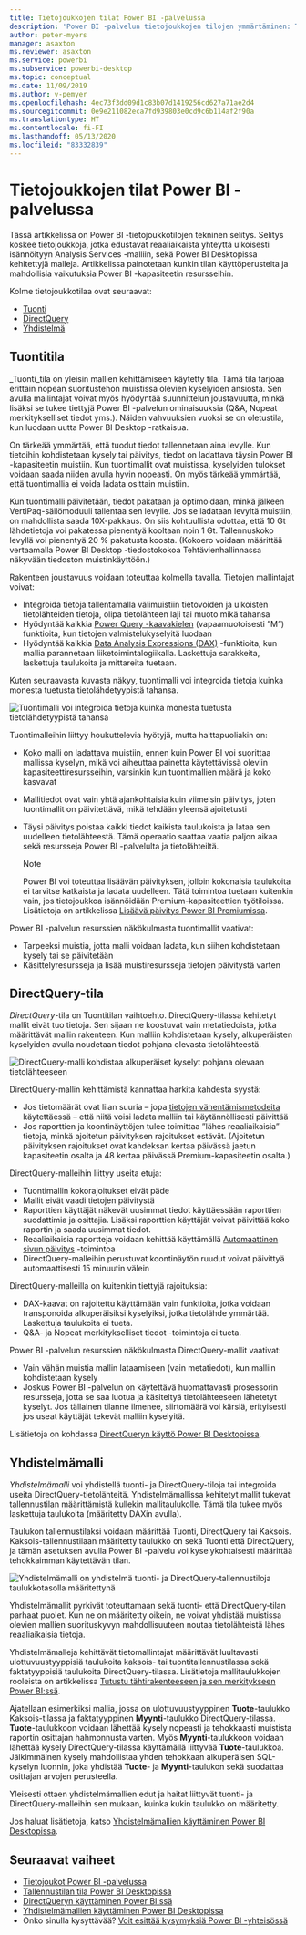 ```yaml
---
title: Tietojoukkojen tilat Power BI -palvelussa
description: 'Power BI -palvelun tietojoukkojen tilojen ymmärtäminen: Tuonti, DirectQuery ja Yhdistelmä.'
author: peter-myers
manager: asaxton
ms.reviewer: asaxton
ms.service: powerbi
ms.subservice: powerbi-desktop
ms.topic: conceptual
ms.date: 11/09/2019
ms.author: v-pemyer
ms.openlocfilehash: 4ec73f3dd09d1c83b07d1419256cd627a71ae2d4
ms.sourcegitcommit: 0e9e211082eca7fd939803e0cd9c6b114af2f90a
ms.translationtype: HT
ms.contentlocale: fi-FI
ms.lasthandoff: 05/13/2020
ms.locfileid: "83332839"
---
```

# <a name="dataset-modes-in-the-power-bi-service"></a>Tietojoukkojen tilat Power BI -palvelussa

Tässä artikkelissa on Power BI -tietojoukkotilojen tekninen selitys. Selitys koskee tietojoukkoja, jotka edustavat reaaliaikaista yhteyttä ulkoisesti isännöityyn Analysis Services -malliin, sekä Power BI Desktopissa kehitettyjä malleja. Artikkelissa painotetaan kunkin tilan käyttöperusteita ja mahdollisia vaikutuksia Power BI -kapasiteetin resursseihin.

Kolme tietojoukkotilaa ovat seuraavat:

- [Tuonti](#import-mode)
- [DirectQuery](#directquery-mode)
- [Yhdistelmä](#composite-mode)

## <a name="import-mode"></a>Tuontitila

_Tuonti_tila on yleisin mallien kehittämiseen käytetty tila. Tämä tila tarjoaa erittäin nopean suoritustehon muistissa olevien kyselyiden ansiosta. Sen avulla mallintajat voivat myös hyödyntää suunnittelun joustavuutta, minkä lisäksi se tukee tiettyjä Power BI -palvelun ominaisuuksia (Q&A, Nopeat merkitykselliset tiedot yms.). Näiden vahvuuksien vuoksi se on oletustila, kun luodaan uutta Power BI Desktop -ratkaisua.

On tärkeää ymmärtää, että tuodut tiedot tallennetaan aina levylle. Kun tietoihin kohdistetaan kysely tai päivitys, tiedot on ladattava täysin Power BI -kapasiteetin muistiin. Kun tuontimallit ovat muistissa, kyselyiden tulokset voidaan saada niiden avulla hyvin nopeasti. On myös tärkeää ymmärtää, että tuontimallia ei voida ladata osittain muistiin.

Kun tuontimalli päivitetään, tiedot pakataan ja optimoidaan, minkä jälkeen VertiPaq-säilömoduuli tallentaa sen levylle. Jos se ladataan levyltä muistiin, on mahdollista saada 10X-pakkaus. On siis kohtuullista odottaa, että 10 Gt lähdetietoja voi pakatessa pienentyä kooltaan noin 1 Gt. Tallennuskoko levyllä voi pienentyä 20 % pakatusta koosta. (Kokoero voidaan määrittää vertaamalla Power BI Desktop -tiedostokokoa Tehtävienhallinnassa näkyvään tiedoston muistinkäyttöön.)

Rakenteen joustavuus voidaan toteuttaa kolmella tavalla. Tietojen mallintajat voivat:

- Integroida tietoja tallentamalla välimuistiin tietovoiden ja ulkoisten tietolähteiden tietoja, olipa tietolähteen laji tai muoto mikä tahansa
- Hyödyntää kaikkia [Power Query -kaavakielen](/powerquery-m/) (vapaamuotoisesti ”M”) funktioita, kun tietojen valmistelukyselyitä luodaan
- Hyödyntää kaikkia [Data Analysis Expressions (DAX)](/dax/) -funktioita, kun mallia parannetaan liiketoimintalogiikalla. Laskettuja sarakkeita, laskettuja taulukoita ja mittareita tuetaan.

Kuten seuraavasta kuvasta näkyy, tuontimalli voi integroida tietoja kuinka monesta tuetusta tietolähdetyypistä tahansa.

![Tuontimalli voi integroida tietoja kuinka monesta tuetusta tietolähdetyypistä tahansa](media/service-dataset-modes-understand/import-model.png)

Tuontimalleihin liittyy houkuttelevia hyötyjä, mutta haittapuoliakin on:

- Koko malli on ladattava muistiin, ennen kuin Power BI voi suorittaa mallissa kyselyn, mikä voi aiheuttaa painetta käytettävissä oleviin kapasiteettiresursseihin, varsinkin kun tuontimallien määrä ja koko kasvavat
- Mallitiedot ovat vain yhtä ajankohtaisia kuin viimeisin päivitys, joten tuontimallit on päivitettävä, mikä tehdään yleensä ajoitetusti
- Täysi päivitys poistaa kaikki tiedot kaikista taulukoista ja lataa sen uudelleen tietolähteestä. Tämä operaatio saattaa vaatia paljon aikaa sekä resursseja Power BI -palvelulta ja tietolähteiltä.

    > [!NOTE]
    > Power BI voi toteuttaa lisäävän päivityksen, jolloin kokonaisia taulukoita ei tarvitse katkaista ja ladata uudelleen. Tätä toimintoa tuetaan kuitenkin vain, jos tietojoukkoa isännöidään Premium-kapasiteettien työtiloissa. Lisätietoja on artikkelissa [Lisäävä päivitys Power BI Premiumissa](../admin/service-premium-incremental-refresh.md).

Power BI -palvelun resurssien näkökulmasta tuontimallit vaativat:

- Tarpeeksi muistia, jotta malli voidaan ladata, kun siihen kohdistetaan kysely tai se päivitetään
- Käsittelyresursseja ja lisää muistiresursseja tietojen päivitystä varten

## <a name="directquery-mode"></a>DirectQuery-tila

_DirectQuery_-tila on Tuontitilan vaihtoehto. DirectQuery-tilassa kehitetyt mallit eivät tuo tietoja. Sen sijaan ne koostuvat vain metatiedoista, jotka määrittävät mallin rakenteen. Kun malliin kohdistetaan kysely, alkuperäisten kyselyiden avulla noudetaan tiedot pohjana olevasta tietolähteestä.

![DirectQuery-malli kohdistaa alkuperäiset kyselyt pohjana olevaan tietolähteeseen](media/service-dataset-modes-understand/direct-query-model.png)

DirectQuery-mallin kehittämistä kannattaa harkita kahdesta syystä:

- Jos tietomäärät ovat liian suuria – jopa [tietojen vähentämismetodeita](../guidance/import-modeling-data-reduction.md) käytettäessä – että niitä voisi ladata malliin tai käytännöllisesti päivittää
- Jos raporttien ja koontinäyttöjen tulee toimittaa ”lähes reaaliaikaisia” tietoja, minkä ajoitetun päivityksen rajoitukset estävät. (Ajoitetun päivityksen rajoitukset ovat kahdeksan kertaa päivässä jaetun kapasiteetin osalta ja 48 kertaa päivässä Premium-kapasiteetin osalta.)

DirectQuery-malleihin liittyy useita etuja:

- Tuontimallin kokorajoitukset eivät päde
- Mallit eivät vaadi tietojen päivitystä
- Raporttien käyttäjät näkevät uusimmat tiedot käyttäessään raporttien suodattimia ja osittajia. Lisäksi raporttien käyttäjät voivat päivittää koko raportin ja saada uusimmat tiedot.
- Reaaliaikaisia raportteja voidaan kehittää käyttämällä [Automaattinen sivun päivitys](../create-reports/desktop-automatic-page-refresh.md) -toimintoa
- DirectQuery-malleihin perustuvat koontinäytön ruudut voivat päivittyä automaattisesti 15 minuutin välein

DirectQuery-malleilla on kuitenkin tiettyjä rajoituksia:

- DAX-kaavat on rajoitettu käyttämään vain funktioita, jotka voidaan transponoida alkuperäisiksi kyselyiksi, jotka tietolähde ymmärtää. Laskettuja taulukoita ei tueta.
- Q&A- ja Nopeat merkitykselliset tiedot -toimintoja ei tueta.

Power BI -palvelun resurssien näkökulmasta DirectQuery-mallit vaativat:

- Vain vähän muistia mallin lataamiseen (vain metatiedot), kun malliin kohdistetaan kysely
- Joskus Power BI -palvelun on käytettävä huomattavasti prosessorin resursseja, jotta se saa luotua ja käsiteltyä tietolähteeseen lähetetyt kyselyt. Jos tällainen tilanne ilmenee, siirtomäärä voi kärsiä, erityisesti jos useat käyttäjät tekevät malliin kyselyitä.

Lisätietoja on kohdassa [DirectQueryn käyttö Power BI Desktopissa](desktop-use-directquery.md).

## <a name="composite-mode"></a>Yhdistelmämalli

_Yhdistelmämalli_ voi yhdistellä tuonti- ja DirectQuery-tiloja tai integroida useita DirectQuery-tietolähteitä. Yhdistelmämallissa kehitetyt mallit tukevat tallennustilan määrittämistä kullekin mallitaulukolle. Tämä tila tukee myös laskettuja taulukoita (määritetty DAXin avulla).

Taulukon tallennustilaksi voidaan määrittää Tuonti, DirectQuery tai Kaksois. Kaksois-tallennustilaan määritetty taulukko on sekä Tuonti että DirectQuery, ja tämän asetuksen avulla Power BI -palvelu voi kyselykohtaisesti määrittää tehokkaimman käytettävän tilan.

![Yhdistelmämalli on yhdistelmä tuonti- ja DirectQuery-tallennustiloja taulukkotasolla määritettynä](media/service-dataset-modes-understand/composite-model.png)

Yhdistelmämallit pyrkivät toteuttamaan sekä tuonti- että DirectQuery-tilan parhaat puolet. Kun ne on määritetty oikein, ne voivat yhdistää muistissa olevien mallien suorituskyvyn mahdollisuuteen noutaa tietolähteistä lähes reaaliaikaisia tietoja.

Yhdistelmämalleja kehittävät tietomallintajat määrittävät luultavasti ulottuvuustyyppisiä taulukoita kaksois- tai tuontitallennustilassa sekä faktatyyppisiä taulukoita DirectQuery-tilassa. Lisätietoja mallitaulukkojen rooleista on artikkelissa [Tutustu tähtirakenteeseen ja sen merkitykseen Power BI:ssä](../guidance/star-schema.md).

Ajatellaan esimerkiksi mallia, jossa on ulottuvuustyyppinen **Tuote**-taulukko Kaksois-tilassa ja faktatyyppinen **Myynti**-taulukko DirectQuery-tilassa. **Tuote**-taulukkoon voidaan lähettää kysely nopeasti ja tehokkaasti muistista raportin osittajan hahmonnusta varten. Myös **Myynti**-taulukkoon voidaan lähettää kysely DirectQuery-tilassa käyttämällä liittyvää **Tuote**-taulukkoa. Jälkimmäinen kysely mahdollistaa yhden tehokkaan alkuperäisen SQL-kyselyn luonnin, joka yhdistää **Tuote**- ja **Myynti**-taulukon sekä suodattaa osittajan arvojen perusteella.

Yleisesti ottaen yhdistelmämallien edut ja haitat liittyvät tuonti- ja DirectQuery-malleihin sen mukaan, kuinka kukin taulukko on määritetty.

Jos haluat lisätietoja, katso [Yhdistelmämallien käyttäminen Power BI Desktopissa](../transform-model/desktop-composite-models.md).

## <a name="next-steps"></a>Seuraavat vaiheet

- [Tietojoukot Power BI -palvelussa](service-dataset-modes-understand.md)
- [Tallennustilan tila Power BI Desktopissa](../transform-model/desktop-storage-mode.md)
- [DirectQueryn käyttäminen Power BI:ssä](desktop-directquery-about.md)
- [Yhdistelmämallien käyttäminen Power BI Desktopissa](../transform-model/desktop-composite-models.md)
- Onko sinulla kysyttävää? [Voit esittää kysymyksiä Power BI -yhteisössä](https://community.powerbi.com/)
